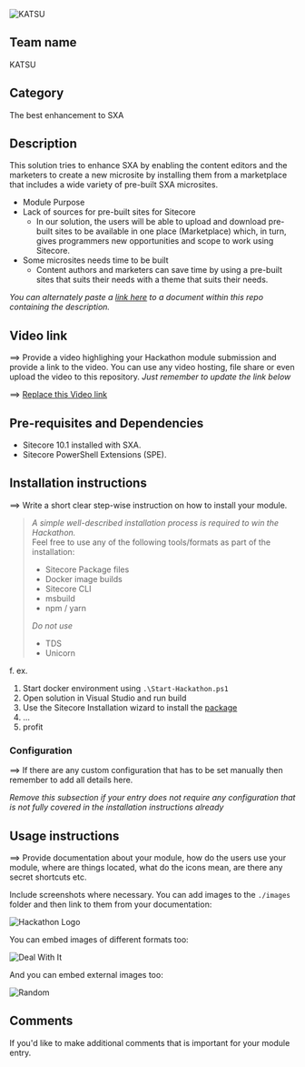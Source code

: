 ![KATSU](https://media1.tenor.com/images/c862016315823b07947d097f99078b54/tenor.gif?itemid=15849113)
## Team name
KATSU

## Category
The best enhancement to SXA

## Description
This solution tries to enhance SXA by enabling the content editors and the marketers to create a new microsite by installing them from a marketplace that includes a wide variety of pre-built SXA microsites.

  - Module Purpose
  - Lack of sources for pre-built sites for Sitecore
    - In our solution, the users will be able to upload and download pre-built sites to be available in one place (Marketplace) which, in turn, gives programmers new opportunities and scope to work using Sitecore.
   - Some microsites needs time to be built
	   - Content authors and marketers can save time by using a pre-built sites that suits their needs with a theme that suits their needs.

_You can alternately paste a [link here](#docs) to a document within this repo containing the description._

## Video link
⟹ Provide a video highlighing your Hackathon module submission and provide a link to the video. You can use any video hosting, file share or even upload the video to this repository. _Just remember to update the link below_

⟹ [Replace this Video link](#video-link)



## Pre-requisites and Dependencies

- Sitecore 10.1 installed with SXA.
- Sitecore PowerShell Extensions (SPE).

## Installation instructions
⟹ Write a short clear step-wise instruction on how to install your module.  

> _A simple well-described installation process is required to win the Hackathon._  
> Feel free to use any of the following tools/formats as part of the installation:
> - Sitecore Package files
> - Docker image builds
> - Sitecore CLI
> - msbuild
> - npm / yarn
> 
> _Do not use_
> - TDS
> - Unicorn
 
f. ex. 

1. Start docker environment using `.\Start-Hackathon.ps1`
2. Open solution in Visual Studio and run build
3. Use the Sitecore Installation wizard to install the [package](#link-to-package)
4. ...
5. profit

### Configuration
⟹ If there are any custom configuration that has to be set manually then remember to add all details here.

_Remove this subsection if your entry does not require any configuration that is not fully covered in the installation instructions already_

## Usage instructions
⟹ Provide documentation about your module, how do the users use your module, where are things located, what do the icons mean, are there any secret shortcuts etc.

Include screenshots where necessary. You can add images to the `./images` folder and then link to them from your documentation:

![Hackathon Logo](docs/images/hackathon.png?raw=true "Hackathon Logo")

You can embed images of different formats too:

![Deal With It](docs/images/deal-with-it.gif?raw=true "Deal With It")

And you can embed external images too:

![Random](https://thiscatdoesnotexist.com/)

## Comments
If you'd like to make additional comments that is important for your module entry.